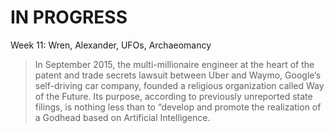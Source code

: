 # IN PROGRESS
Week 11: Wren, Alexander, UFOs, Archaeomancy

> In September 2015, the multi-millionaire engineer at the heart of the patent and trade secrets lawsuit between Uber and Waymo, Google’s self-driving car company, founded a religious organization called Way of the Future. Its purpose, according to previously unreported state filings, is nothing less than to “develop and promote the realization of a Godhead based on Artificial Intelligence.